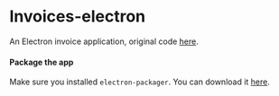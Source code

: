 # Invoices-electron

An Electron invoice application, original code [here](http://github.com/mrenty/invoices).

#### Package the app

Make sure you installed `electron-packager`. You can download it [here](https://github.com/electron-userland/electron-packager).